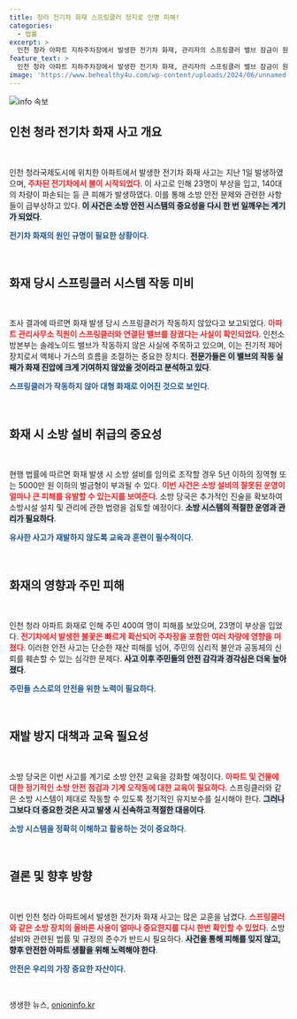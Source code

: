 ```yaml
---
title: 청라 전기차 화재 스프링클러 정지로 인명 피해!
categories:
  - 법률
excerpt: >
  인천 청라 아파트 지하주차장에서 발생한 전기차 화재, 관리자의 스프링클러 밸브 잠금이 원인으로 지목됐다. 23명이 부상을 입고 140대 차량이 파손된 가운데, 전문가는 불길이 번진 원인을 추적 중이다. 긴급 점검이 필요하다는 경고가 이어지고 있다.
feature_text: >
  인천 청라 아파트 지하주차장에서 발생한 전기차 화재, 관리자의 스프링클러 밸브 잠금이 원인으로 지목됐다. 23명이 부상을 입고 140대 차량이 파손된 가운데, 전문가는 불길이 번진 원인을 추적 중이다. 긴급 점검이 필요하다는 경고가 이어지고 있다.
image: 'https://www.behealthy4u.com/wp-content/uploads/2024/06/unnamed-file.png'
---
```


<p><img src="https://www.behealthy4u.com/wp-content/uploads/2024/06/unnamed-file.png" alt="info 속보" /></p>

<h2 data-ke-size="size26">인천 청라 전기차 화재 사고 개요</h2>

<p data-ke-size="size16">&nbsp;</p>

<p>인천 청라국제도시에 위치한 아파트에서 발생한 전기차 화재 사고는 지난 1일 발생하였으며, <b><span style="color: #ee2323;">주차된 전기차에서 불이 시작되었다</span></b>. 이 사고로 인해 23명이 부상을 입고, 140대의 차량이 파손되는 등 큰 피해가 발생하였다. 이를 통해 소방 안전 문제와 관련한 사항들이 급부상하고 있다. <b><span style="background-color: #21538527;">이 사건은 소방 안전 시스템의 중요성을 다시 한 번 일깨우는 계기가 되었다</span></b>. </p>

<p><b><span style="color: #1a5490;">전기차 화재의 원인 규명이 필요한 상황이다</span></b>.</p>

<p data-ke-size="size16">&nbsp;</p>

<h2 data-ke-size="size26">화재 당시 스프링클러 시스템 작동 미비</h2>

<p data-ke-size="size16">&nbsp;</p>

<p>조사 결과에 따르면 화재 발생 당시 스프링클러가 작동하지 않았다고 보고되었다. <b><span style="color: #ee2323;">아파트 관리사무소 직원이 스프링클러와 연결된 밸브를 잠궜다는 사실이 확인되었다</span></b>. 인천소방본부는 솔레노이드 밸브가 작동하지 않은 사실에 주목하고 있으며, 이는 전기적 제어 장치로서 액체나 가스의 흐름을 조절하는 중요한 장치다. <b><span style="background-color: #21538527;">전문가들은 이 밸브의 작동 실패가 화재 진압에 크게 기여하지 않았을 것이라고 분석하고 있다</span></b>.</p>

<p><b><span style="color: #1a5490;">스프링클러가 작동하지 않아 대형 화재로 이어진 것으로 보인다</span></b>.</p>

<p data-ke-size="size16">&nbsp;</p>

<h2 data-ke-size="size26">화재 시 소방 설비 취급의 중요성</h2>

<p data-ke-size="size16">&nbsp;</p>

<p>현행 법률에 따르면 화재 발생 시 소방 설비를 임의로 조작할 경우 5년 이하의 징역형 또는 5000만 원 이하의 벌금형이 부과될 수 있다. <b><span style="color: #ee2323;">이번 사건은 소방 설비의 잘못된 운영이 얼마나 큰 피해를 유발할 수 있는지를 보여준다</span></b>. 소방 당국은 추가적인 진술을 확보하여 소방시설 설치 및 관리에 관한 법령을 검토할 예정이다. <b><span style="background-color: #21538527;">소방 시스템의 적절한 운영과 관리가 필요하다</span></b>.</p>

<p><b><span style="color: #1a5490;">유사한 사고가 재발하지 않도록 교육과 훈련이 필수적이다</span></b>.</p>

<p data-ke-size="size16">&nbsp;</p>

<h2 data-ke-size="size26">화재의 영향과 주민 피해</h2>

<p data-ke-size="size16">&nbsp;</p>

<p>인천 청라 아파트 화재로 인해 주민 400여 명이 피해를 보았으며, 23명이 부상을 입었다. <b><span style="color: #ee2323;">전기차에서 발생한 불꽃은 빠르게 확산되어 주차장을 포함한 여러 차량에 영향을 미쳤다</span></b>. 이러한 안전 사고는 단순한 재산 피해를 넘어, 주민의 심리적 불안과 공동체의 신뢰를 훼손할 수 있는 심각한 문제다. <b><span style="background-color: #21538527;">사고 이후 주민들의 안전 감각과 경각심은 더욱 높아졌다</span></b>.</p>

<p><b><span style="color: #1a5490;">주민들 스스로의 안전을 위한 노력이 필요하다</span></b>.</p>

<p data-ke-size="size16">&nbsp;</p>

<h2 data-ke-size="size26">재발 방지 대책과 교육 필요성</h2>

<p data-ke-size="size16">&nbsp;</p>

<p>소방 당국은 이번 사고를 계기로 소방 안전 교육을 강화할 예정이다. <b><span style="color: #ee2323;">아파트 및 건물에 대한 정기적인 소방 안전 점검과 기계 오작동에 대한 교육이 필요하다</span></b>. 스프링클러와 같은 소방 시스템이 제대로 작동할 수 있도록 정기적인 유지보수를 실시해야 한다. <b><span style="background-color: #21538527;">그러나 그보다 더 중요한 것은 사고 발생 시 신속하고 적절한 대응이다</span></b>. </p>

<p><b><span style="color: #1a5490;">소방 시스템을 정확히 이해하고 활용하는 것이 중요하다</span></b>.</p>

<p data-ke-size="size16">&nbsp;</p>

<h2 data-ke-size="size26">결론 및 향후 방향</h2>

<p data-ke-size="size16">&nbsp;</p>

<p>이번 인천 청라 아파트에서 발생한 전기차 화재 사고는 많은 교훈을 남겼다. <b><span style="color: #ee2323;">스프링클러와 같은 소방 장치의 올바른 사용이 얼마나 중요한지를 다시 한번 확인할 수 있었다</span></b>. 소방 설비와 관련된 법률 및 규정의 준수가 반드시 필요하다. <b><span style="background-color: #21538527;">사건을 통해 피해를 잊지 않고, 향후 안전한 아파트 생활을 위해 노력해야 한다</span></b>. </p>

<p><b><span style="color: #1a5490;">안전은 우리의 가장 중요한 자산이다</span></b>. </p>

<p data-ke-size="size16">&nbsp;</p>
생생한 뉴스, <a href="https://onioninfo.kr" rel="dofollow">onioninfo.kr</a>


